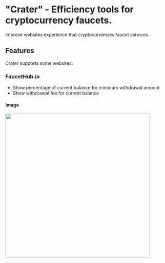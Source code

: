# "Crater" - Efficiency tools for cryptocurrency faucets.

Improve websites experience that cryptocurrencies faucet services.


## Features

Crater supports some websites.


### FaucetHub.io

* Show percentage of current balance for minimum withdrawal amount
* Show withdrawal fee for current balance

#### Image

<img src="https://user-images.githubusercontent.com/10832834/42744879-900808e6-890a-11e8-9d58-3ca61983bb36.PNG" width="450" />
